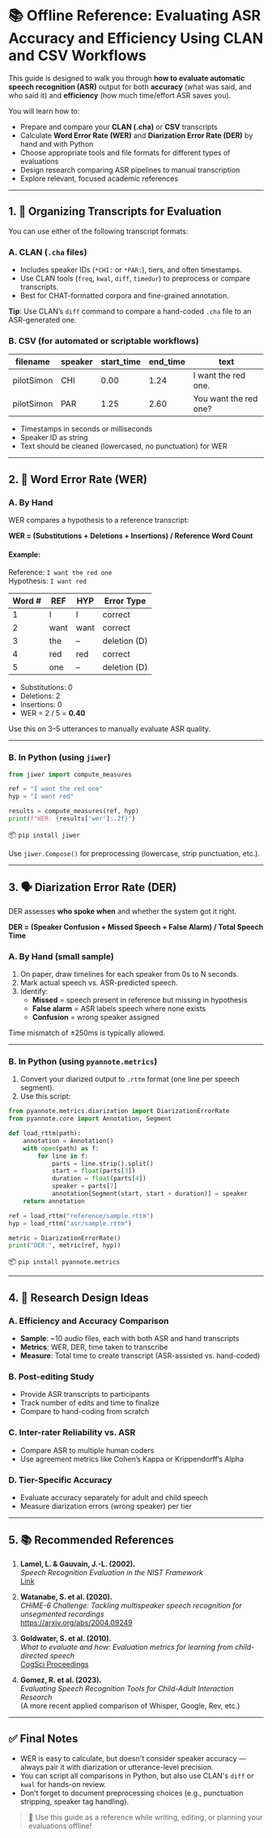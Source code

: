 
# 📚 Offline Reference: Evaluating ASR Accuracy and Efficiency Using CLAN and CSV Workflows

This guide is designed to walk you through **how to evaluate automatic speech recognition (ASR)** output for both **accuracy** (what was said, and who said it) and **efficiency** (how much time/effort ASR saves you).

You will learn how to:
- Prepare and compare your **CLAN (.cha)** or **CSV** transcripts
- Calculate **Word Error Rate (WER)** and **Diarization Error Rate (DER)** by hand and with Python
- Choose appropriate tools and file formats for different types of evaluations
- Design research comparing ASR pipelines to manual transcription
- Explore relevant, focused academic references

---

## 1. 📁 Organizing Transcripts for Evaluation

You can use either of the following transcript formats:

### A. CLAN (`.cha` files)

- Includes speaker IDs (`*CHI:` or `*PAR:`), tiers, and often timestamps.
- Use CLAN tools (`freq`, `kwal`, `diff`, `timedur`) to preprocess or compare transcripts.
- Best for CHAT-formatted corpora and fine-grained annotation.

**Tip**: Use CLAN’s `diff` command to compare a hand-coded `.cha` file to an ASR-generated one.

### B. CSV (for automated or scriptable workflows)

| filename     | speaker | start_time | end_time | text                |
|--------------|---------|------------|----------|---------------------|
| pilotSimon   | CHI     | 0.00       | 1.24     | I want the red one. |
| pilotSimon   | PAR     | 1.25       | 2.60     | You want the red one? |

- Timestamps in seconds or milliseconds
- Speaker ID as string
- Text should be cleaned (lowercased, no punctuation) for WER

---

## 2. 📏 Word Error Rate (WER)

### A. By Hand

WER compares a hypothesis to a reference transcript:

**WER = (Substitutions + Deletions + Insertions) / Reference Word Count**

#### Example:
Reference: `I want the red one`  
Hypothesis: `I want red`

| Word # | REF | HYP | Error Type     |
|--------|-----|-----|----------------|
| 1      | I   | I   | correct        |
| 2      | want| want| correct        |
| 3      | the | –   | deletion (D)   |
| 4      | red | red | correct        |
| 5      | one | –   | deletion (D)   |

- Substitutions: 0
- Deletions: 2
- Insertions: 0
- WER = 2 / 5 = **0.40**

Use this on 3–5 utterances to manually evaluate ASR quality.

---

### B. In Python (using `jiwer`)

```python
from jiwer import compute_measures

ref = "I want the red one"
hyp = "I want red"

results = compute_measures(ref, hyp)
print(f"WER: {results['wer']:.2f}")
```

📦 `pip install jiwer`

Use `jiwer.Compose()` for preprocessing (lowercase, strip punctuation, etc.).

---

## 3. 🗣️ Diarization Error Rate (DER)

DER assesses **who spoke when** and whether the system got it right.

**DER = (Speaker Confusion + Missed Speech + False Alarm) / Total Speech Time**

### A. By Hand (small sample)

1. On paper, draw timelines for each speaker from 0s to N seconds.
2. Mark actual speech vs. ASR-predicted speech.
3. Identify:
   - **Missed** = speech present in reference but missing in hypothesis
   - **False alarm** = ASR labels speech where none exists
   - **Confusion** = wrong speaker assigned

Time mismatch of ±250ms is typically allowed.

---

### B. In Python (using `pyannote.metrics`)

1. Convert your diarized output to `.rttm` format (one line per speech segment).
2. Use this script:

```python
from pyannote.metrics.diarization import DiarizationErrorRate
from pyannote.core import Annotation, Segment

def load_rttm(path):
    annotation = Annotation()
    with open(path) as f:
        for line in f:
            parts = line.strip().split()
            start = float(parts[3])
            duration = float(parts[4])
            speaker = parts[7]
            annotation[Segment(start, start + duration)] = speaker
    return annotation

ref = load_rttm("reference/sample.rttm")
hyp = load_rttm("asr/sample.rttm")

metric = DiarizationErrorRate()
print("DER:", metric(ref, hyp))
```

📦 `pip install pyannote.metrics`

---

## 4. 🧪 Research Design Ideas

### A. Efficiency and Accuracy Comparison

- **Sample**: ~10 audio files, each with both ASR and hand transcripts
- **Metrics**: WER, DER, time taken to transcribe
- **Measure**: Total time to create transcript (ASR-assisted vs. hand-coded)

### B. Post-editing Study

- Provide ASR transcripts to participants
- Track number of edits and time to finalize
- Compare to hand-coding from scratch

### C. Inter-rater Reliability vs. ASR

- Compare ASR to multiple human coders
- Use agreement metrics like Cohen’s Kappa or Krippendorff’s Alpha

### D. Tier-Specific Accuracy

- Evaluate accuracy separately for adult and child speech
- Measure diarization errors (wrong speaker) per tier

---

## 5. 📚 Recommended References

1. **Lamel, L. & Gauvain, J.-L. (2002).**  
   *Speech Recognition Evaluation in the NIST Framework*  
   [Link](https://www.nist.gov/system/files/documents/2021/06/14/LREC2002-RT04.pdf)

2. **Watanabe, S. et al. (2020).**  
   *CHiME-6 Challenge: Tackling multispeaker speech recognition for unsegmented recordings*  
   https://arxiv.org/abs/2004.09249

3. **Goldwater, S. et al. (2010).**  
   *What to evaluate and how: Evaluation metrics for learning from child-directed speech*  
   [CogSci Proceedings](https://escholarship.org/uc/item/4v37c8xg)

4. **Gomez, R. et al. (2023).**  
   *Evaluating Speech Recognition Tools for Child-Adult Interaction Research*  
   (A more recent applied comparison of Whisper, Google, Rev, etc.)

---

## ✅ Final Notes

- WER is easy to calculate, but doesn't consider speaker accuracy — always pair it with diarization or utterance-level precision.
- You can script all comparisons in Python, but also use CLAN's `diff` or `kwal` for hands-on review.
- Don’t forget to document preprocessing choices (e.g., punctuation stripping, speaker tag handling).

> 🧭 Use this guide as a reference while writing, editing, or planning your evaluations offline!
